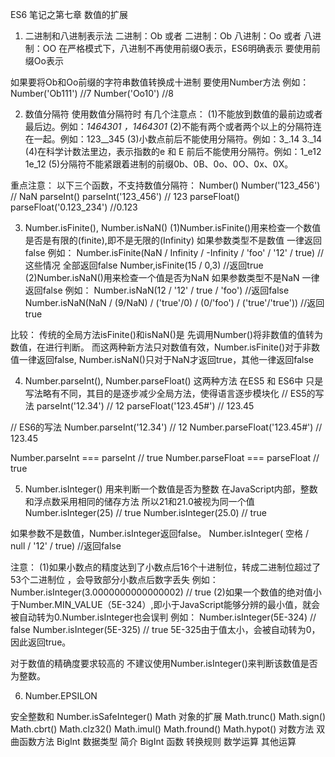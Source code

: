 ES6 笔记之第七章 数值的扩展

1. 二进制和八进制表示法
二进制：Ob 或者 二进制：Ob
八进制：Oo 或者 八进制：OO
在严格模式下，八进制不再使用前缀O表示，ES6明确表示 要使用前缀Oo表示

如果要将Ob和Oo前缀的字符串数值转换成十进制 要使用Number方法
例如：
Number('Ob111')  //7
Number('Oo10')  //8

2. 数值分隔符
使用数值分隔符时 有几个注意点：
(1)不能放到数值的最前边或者最后边。例如：_1464301 ，1464301_
(2)不能有两个或者两个以上的分隔符连在一起。例如：123__345
(3)小数点前后不能使用分隔符。例如：3_.14 3._14
(4)在科学计数法里边，表示指数的e 和 E 前后不能使用分隔符。例如：1_e12  1e_12
(5)分隔符不能紧跟着进制的前缀0b、0B、0o、0O、0x、0X。

重点注意：
以下三个函数，不支持数值分隔符：
Number()      Number('123_456') // NaN
parseInt()    parseInt('123_456') // 123
parseFloat()  parseFloat('0.123_234') //0.123

3. Number.isFinite(), Number.isNaN()
(1)Number.isFinite()用来检查一个数值是否是有限的(finite),即不是无限的(Infinity)
如果参数类型不是数值 一律返回false
例如：
Number.isFinite(NaN / Infinity / -Infinity / 'foo' / '12' / true)  //这些情况 全部返回false
Number,isFinite(15 / 0,3)  //返回true
(2)Number.isNaN()用来检查一个值是否为NaN
如果参数类型不是NaN 一律返回false
例如：
Number.isNaN(12 / '12' / true / 'foo')  //返回false
Number.isNaN(NaN / (9/NaN) / ('true'/0) / (0/'foo') / ('true'/'true'))  //返回true

比较：
传统的全局方法isFinite()和isNaN()是 先调用Number()将非数值的值转为数值，在进行判断。
而这两种新方法只对数值有效，Number.isFinite()对于非数值一律返回false, Number.isNaN()只对于NaN才返回true，其他一律返回false

4. Number.parseInt(), Number.parseFloat()
这两种方法 在ES5 和 ES6中 只是写法略有不同，其目的是逐步减少全局方法，使得语言逐步模块化
// ES5的写法
parseInt('12.34') // 12
parseFloat('123.45#') // 123.45

// ES6的写法
Number.parseInt('12.34') // 12
Number.parseFloat('123.45#') // 123.45

Number.parseInt === parseInt // true
Number.parseFloat === parseFloat // true

5. Number.isInteger()
用来判断一个数值是否为整数
在JavaScript内部，整数和浮点数采用相同的储存方法 所以21和21.0被视为同一个值
Number.isInteger(25) // true
Number.isInteger(25.0) // true

如果参数不是数值，Number.isInteger返回false。
Number.isInteger( 空格 / null / '12' / true)  //返回false

注意：
(1)如果小数点的精度达到了小数点后16个十进制位，转成二进制位超过了53个二进制位 ，会导致部分小数点后数字丢失
例如：Number.isInteger(3.0000000000000002) // true
(2)如果一个数值的绝对值小于Number.MIN_VALUE（5E-324）,即小于JavaScript能够分辨的最小值，就会被自动转为0.Number.isInteger也会误判
例如：
Number.isInteger(5E-324) // false
Number.isInteger(5E-325) // true
5E-325由于值太小，会被自动转为0，因此返回true。

对于数值的精确度要求较高的 不建议使用Number.isInteger()来判断该数值是否为整数。

6. Number.EPSILON














安全整数和 Number.isSafeInteger()
Math 对象的扩展
Math.trunc()
Math.sign()
Math.cbrt()
Math.clz32()
Math.imul()
Math.fround()
Math.hypot()
对数方法
双曲函数方法
BigInt 数据类型
简介
BigInt 函数
转换规则
数学运算
其他运算











